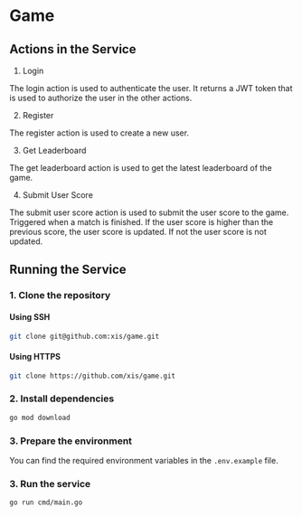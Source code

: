 # Game

## Actions in the Service

1. Login

The login action is used to authenticate the user. It returns a JWT token that is used to authorize the user in the other actions.

2. Register

The register action is used to create a new user.

3. Get Leaderboard

The get leaderboard action is used to get the latest leaderboard of the game.

4. Submit User Score

The submit user score action is used to submit the user score to the game. Triggered when a match is finished. If the user score is higher than the previous score, the user score is updated. If not the user score is not updated.

## Running the Service

### 1. Clone the repository

#### Using SSH
```bash
git clone git@github.com:xis/game.git
```

#### Using HTTPS
```bash
git clone https://github.com/xis/game.git
```

### 2. Install dependencies

```bash
go mod download
```

### 3. Prepare the environment

You can find the required environment variables in the `.env.example` file.

### 3. Run the service

```bash
go run cmd/main.go
```
